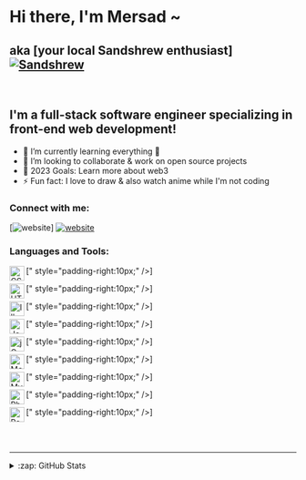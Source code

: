 # Hi there, I'm Mersad ~
## aka [your local Sandshrew enthusiast] [![Sandshrew](https://img.pokemondb.net/sprites/diamond-pearl/normal/sandshrew.png)](https://pokemondb.net/pokedex/sandshrew)

<br/>

## I'm a full-stack software engineer specializing in front-end web development!

- 🌱 I’m currently learning everything 🤣
- 📌 I’m looking to collaborate & work on open source projects
- 🥅 2023 Goals: Learn more about web3
- ⚡ Fun fact: I love to draw & also watch anime while I'm not coding

### Connect with me:

[![website](./img/globe-light.svg)]
[![website](./img/linkedin-light.svg)](https://www.linkedin.com/in/mersad-botic/)


### Languages and Tools:

[<img align="left" alt="CSS 3" width="26px" src="https://cdn.jsdelivr.net/gh/devicons/devicon/icons/css3/css3-original.svg"/>" style="padding-right:10px;" />]

[<img align="left" alt="HTML 5" width="26px" src="https://cdn.jsdelivr.net/gh/devicons/devicon/icons/html5/html5-original.svg"/>" style="padding-right:10px;" />]

[<img align="left" alt="Illustrator" width="26px" src="https://cdn.jsdelivr.net/gh/devicons/devicon/icons/illustrator/illustrator-plain.svg"/>" style="padding-right:10px;" />]

[<img align="left" alt="Javascript" width="26px" src="https://cdn.jsdelivr.net/gh/devicons/devicon/icons/javascript/javascript-original.svg"/>" style="padding-right:10px;" />]

[<img align="left" alt="jQuery" width="26px" src="https://cdn.jsdelivr.net/gh/devicons/devicon/icons/jquery/jquery-original.svg"/>" style="padding-right:10px;" />]

[<img align="left" alt="MongoDB" width="26px" src="https://cdn.jsdelivr.net/gh/devicons/devicon/icons/mongodb/mongodb-original.svg"/>" style="padding-right:10px;" />]

[<img align="left" alt="My SQL" width="26px" src="https://cdn.jsdelivr.net/gh/devicons/devicon/icons/mysql/mysql-original.svg"/>" style="padding-right:10px;" />]

[<img align="left" alt="Photoshop" width="26px" src="https://cdn.jsdelivr.net/gh/devicons/devicon/icons/photoshop/photoshop-plain.svg"/>" style="padding-right:10px;" />]

[<img align="left" alt="React" width="26px" src="https://cdn.jsdelivr.net/gh/devicons/devicon/icons/react/react-original.svg"/>" style="padding-right:10px;" />]


<br />
<br />

---

<details>
  <summary>:zap: GitHub Stats</summary>

  <img align="left" alt="codeSTACKr's GitHub Stats" src="https://github-readme-stats.vercel.app/api?username=codeSTACKr&show_icons=true&hide_border=false&title_color=ff652f&icon_color=FFE400&bg_color=09131B&text_color=ffffff&border_color=0c1a25" />

</details>

[website]: https://codeSTACKr.com
[linkedin]: https://linkedin.com/in/codeSTACKr
